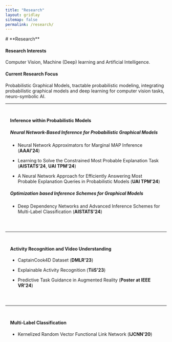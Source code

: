 ```yaml
---
title: "Research"
layout: gridlay
sitemap: false
permalink: /research/
---
```


<style>
.jumbotron{
    padding:3%;
    padding-bottom:10px;
    padding-top:10px;
    margin-top:10px;
    margin-bottom:30px;
}
</style>
<link rel="stylesheet" href="{{ '/assets/css/responsive.css' | relative_url }}">
# **Research**


#### **Research Interests**

Computer Vision, Machine (Deep) learning and Artificial Intelligence.

#### **Current Research Focus**

Probabilistic Graphical Models, tractable probabilistic modeling, integrating probabilistic graphical models and deep learning for computer vision tasks, neuro-symbolic AI.

---

<div class="jumbotron">

#### **Inference within Probabilistic Models**

##### **Neural Network-Based Inference for Probabilistic Graphical Models**

- Neural Network Approximators for Marginal MAP Inference (**AAAI'24**)

- Learning to Solve the Constrained Most Probable Explanation Task (**AISTATS'24**, **UAI TPM'24**)

- A Neural Network Approach for Efficiently Answering Most Probable Explanation Queries in Probabilistic Models (**UAI TPM'24**)

##### **Optimization based Inference Schemes for Graphical Models**

- Deep Dependency Networks and Advanced Inference Schemes for Multi-Label Classification (**AISTATS'24**)

</div>

---

<div class="jumbotron">

#### **Activity Recognition and Video Understanding**

- CaptainCook4D Dataset (**DMLR'23**)

- Explainable Activity Recognition (**TiiS'23**)


- Predictive Task Guidance in Augmented Reality (**Poster at IEEE VR'24**)
</div>

---

<div class="jumbotron">

#### **Multi-Label Classification**

- Kernelized Random Vector Functional Link Network (**IJCNN'20**)

</div>
